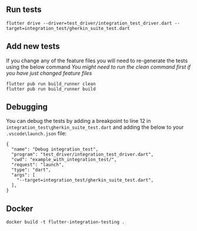 ## Run tests
```
flutter drive --driver=test_driver/integration_test_driver.dart --target=integration_test/gherkin_suite_test.dart
```

## Add new tests
If you change any of the feature files you will need to re-generate the tests using the below command
_You might need to run the clean command first if you have just changed feature files_
```
flutter pub run build_runner clean
flutter pub run build_runner build
```

## Debugging
You can debug the tests by adding a breakpoint to line 12 in `integration_test\gherkin_suite_test.dart` and adding the below to your `.vscode\launch.json` file:
```
{
  "name": "Debug integration_test",
  "program": "test_driver/integration_test_driver.dart",
  "cwd": "example_with_integration_test/",
  "request": "launch",
  "type": "dart",
  "args": [
    "--target=integration_test/gherkin_suite_test.dart",
  ],
}
```

## Docker

```
docker build -t flutter-integration-testing .
```